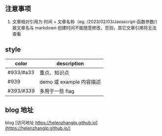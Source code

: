 ## 注意事项
1. 文章相对引用为 时间 + 文章名称（eg. /2023/02/03/Javascript-函数参数/）故文章名与 markdown 创建时间不能随意修改，否则，其它文章引用将无法查看

## style
|color|description|
|--|--|
|#933/#a33|重点、知识点|
|#939|demo 或 example 内容描述|
|#393/#339|多用于一些 flag|

## blog 地址
blog [访问地址 https://helenzhanglp.github.io](https://helenzhanglp.github.io/)
